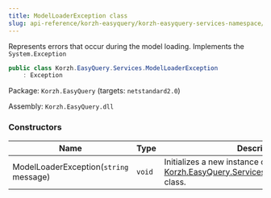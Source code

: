```yaml
---
title: ModelLoaderException class
slug: api-reference/korzh-easyquery/korzh-easyquery-services-namespace/modelloaderexception-class
---
```

Represents errors that occur during the model loading.  Implements the `System.Exception`
```csharp
public class Korzh.EasyQuery.Services.ModelLoaderException
    : Exception

```
Package: `Korzh.EasyQuery` (targets: `netstandard2.0`)

Assembly: `Korzh.EasyQuery.dll`

### Constructors

| Name | Type | Description | 
| --- | --- | --- | 
| ModelLoaderException(`string` message) | `void` | Initializes a new instance of the [Korzh.EasyQuery.Services.ModelLoaderException](/api-reference/korzh-easyquery/korzh-easyquery-services-namespace/modelloaderexception-class) class. |